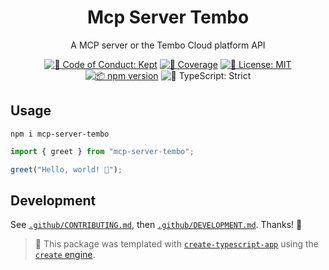 <h1 align="center">Mcp Server Tembo</h1>

<p align="center">A MCP server or the Tembo Cloud platform API</p>

<p align="center">
	<a href="https://github.com/Tembo/mcp-server-tembo/blob/main/.github/CODE_OF_CONDUCT.md" target="_blank"><img alt="🤝 Code of Conduct: Kept" src="https://img.shields.io/badge/%F0%9F%A4%9D_code_of_conduct-kept-21bb42" /></a>
	<a href="https://codecov.io/gh/Tembo/mcp-server-tembo" target="_blank"><img alt="🧪 Coverage" src="https://img.shields.io/codecov/c/github/Tembo/mcp-server-tembo?label=%F0%9F%A7%AA%20coverage" /></a>
	<a href="https://github.com/Tembo/mcp-server-tembo/blob/main/LICENSE.md" target="_blank"><img alt="📝 License: MIT" src="https://img.shields.io/badge/%F0%9F%93%9D_license-MIT-21bb42.svg"></a>
	<a href="http://npmjs.com/package/mcp-server-tembo"><img alt="📦 npm version" src="https://img.shields.io/npm/v/mcp-server-tembo?color=21bb42&label=%F0%9F%93%A6%20npm" /></a>
	<img alt="💪 TypeScript: Strict" src="https://img.shields.io/badge/%F0%9F%92%AA_typescript-strict-21bb42.svg" />
</p>

## Usage

```shell
npm i mcp-server-tembo
```

```ts
import { greet } from "mcp-server-tembo";

greet("Hello, world! 💖");
```

## Development

See [`.github/CONTRIBUTING.md`](./.github/CONTRIBUTING.md), then [`.github/DEVELOPMENT.md`](./.github/DEVELOPMENT.md).
Thanks! 💖

<!-- You can remove this notice if you don't want it 🙂 no worries! -->

> 💝 This package was templated with [`create-typescript-app`](https://github.com/JoshuaKGoldberg/create-typescript-app) using the [`create` engine](https://create.bingo).
